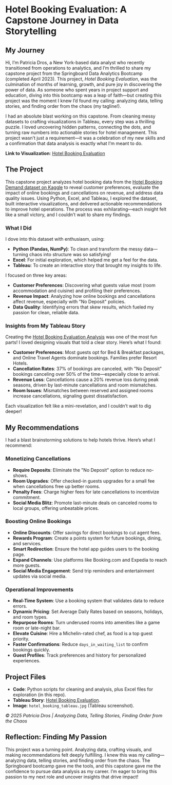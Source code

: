 # Hotel Booking Evaluation: A Capstone Journey in Data Storytelling

## My Journey
Hi, I’m Patricia Dros, a New York-based data analyst who recently transitioned from operations to analytics, and I’m thrilled to share my capstone project from the Springboard Data Analytics Bootcamp (completed April 2023). This project, *Hotel Booking Evaluation*, was the culmination of months of learning, growth, and pure joy in discovering the power of data. As someone who spent years in project support and education, diving into this bootcamp was a leap of faith—but creating this project was the moment I knew I’d found my calling: analyzing data, telling stories, and finding order from the chaos (my tagline!).

I had an absolute blast working on this capstone. From cleaning messy datasets to crafting visualizations in Tableau, every step was a thrilling puzzle. I loved uncovering hidden patterns, connecting the dots, and turning raw numbers into actionable stories for hotel management. This project wasn’t just a requirement—it was a celebration of my new skills and a confirmation that data analysis is exactly what I’m meant to do.

**Link to Visualization**: [Hotel Booking Evaluation](https://public.tableau.com/app/profile/patricia.dros/viz/HotelBookingEvaluation/Story1)

## The Project
This capstone project analyzes hotel booking data from the [Hotel Booking Demand dataset on Kaggle](https://www.kaggle.com/datasets/mojtaba142/hotel-booking) to reveal customer preferences, evaluate the impact of online bookings and cancellations on revenue, and address data quality issues. Using Python, Excel, and Tableau, I explored the dataset, built interactive visualizations, and delivered actionable recommendations to improve hotel operations. The process was exhilarating—each insight felt like a small victory, and I couldn’t wait to share my findings.

### What I Did
I dove into this dataset with enthusiasm, using:
- **Python (Pandas, NumPy)**: To clean and transform the messy data—turning chaos into structure was so satisfying!
- **Excel**: For initial exploration, which helped me get a feel for the data.
- **Tableau**: To create an interactive story that brought my insights to life.

I focused on three key areas:
- **Customer Preferences**: Discovering what guests value most (room accommodation and cuisine) and profiling their preferences.
- **Revenue Impact**: Analyzing how online bookings and cancellations affect revenue, especially with "No Deposit" policies.
- **Data Quality**: Identifying errors that skew results, which fueled my passion for clean, reliable data.

### Insights from My Tableau Story
Creating the [Hotel Booking Evaluation Analysis](https://public.tableau.com/app/profile/patricia.dros/viz/HotelBookingEvaluation/Story1) was one of the most fun parts! I loved designing visuals that told a clear story. Here’s what I found:
- **Customer Preferences**: Most guests opt for Bed & Breakfast packages, and Online Travel Agents dominate bookings. Families prefer Resort Hotels.
- **Cancellation Rates**: 37% of bookings are canceled, with "No Deposit" bookings canceling over 50% of the time—especially close to arrival.
- **Revenue Loss**: Cancellations cause a 20% revenue loss during peak seasons, driven by last-minute cancellations and room mismatches.
- **Room Issues**: Mismatches between reserved and assigned rooms increase cancellations, signaling guest dissatisfaction.

Each visualization felt like a mini-revelation, and I couldn’t wait to dig deeper!

## My Recommendations
I had a blast brainstorming solutions to help hotels thrive. Here’s what I recommend:

### Monetizing Cancellations
- **Require Deposits**: Eliminate the "No Deposit" option to reduce no-shows.
- **Room Upgrades**: Offer checked-in guests upgrades for a small fee when cancellations free up better rooms.
- **Penalty Fees**: Charge higher fees for late cancellations to incentivize commitment.
- **Social Media Blitz**: Promote last-minute deals on canceled rooms to local groups, offering unbeatable prices.

### Boosting Online Bookings
- **Online Discounts**: Offer savings for direct bookings to cut agent fees.
- **Rewards Program**: Create a points system for future bookings, dining, and services.
- **Smart Redirection**: Ensure the hotel app guides users to the booking page.
- **Expand Channels**: Use platforms like Booking.com and Expedia to reach more guests.
- **Social Media Engagement**: Send trip reminders and entertainment updates via social media.

### Operational Improvements
- **Real-Time System**: Use a booking system that validates data to reduce errors.
- **Dynamic Pricing**: Set Average Daily Rates based on seasons, holidays, and room types.
- **Repurpose Rooms**: Turn underused rooms into amenities like a game room or late-night bar.
- **Elevate Cuisine**: Hire a Michelin-rated chef, as food is a top guest priority.
- **Faster Confirmations**: Reduce `days_in_waiting_list` to confirm bookings quickly.
- **Guest Profiles**: Track preferences and history for personalized experiences.

## Project Files
- **Code**: Python scripts for cleaning and analysis, plus Excel files for exploration (in this repo).
- **Tableau Story**: [Hotel Booking Evaluation](https://public.tableau.com/app/profile/patricia.dros/viz/HotelBookingEvaluation/Story1).
- **Image**: `hotel_booking_tableau.jpg` (Tableau screenshot).

*© 2025 Patricia Dros | Analyzing Data, Telling Stories, Finding Order from the Chaos*

## Reflection: Finding My Passion

This project was a turning point. Analyzing data, crafting visuals, and making recommendations felt deeply fulfilling. I knew this was my calling—analyzing data, telling stories, and finding order from the chaos. The Springboard bootcamp gave me the tools, and this capstone gave me the confidence to pursue data analysis as my career. I’m eager to bring this passion to my next role and uncover insights that drive impact!

